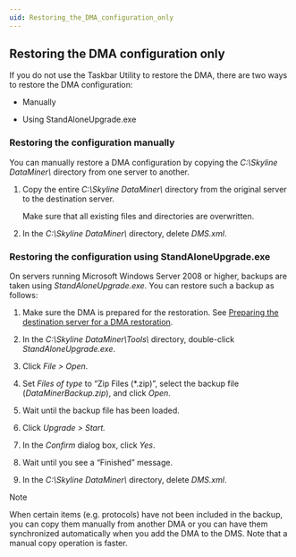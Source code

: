```yaml
---
uid: Restoring_the_DMA_configuration_only
---
```


## Restoring the DMA configuration only

If you do not use the Taskbar Utility to restore the DMA, there are two ways to restore the DMA configuration:

- Manually

- Using StandAloneUpgrade.exe

### Restoring the configuration manually

You can manually restore a DMA configuration by copying the *C:\\Skyline DataMiner\\* directory from one server to another.

1. Copy the entire *C:\\Skyline DataMiner\\* directory from the original server to the destination server.

    Make sure that all existing files and directories are overwritten.

2. In the *C:\\Skyline DataMiner\\* directory, delete *DMS.xml*.

### Restoring the configuration using StandAloneUpgrade.exe

On servers running Microsoft Windows Server 2008 or higher, backups are taken using *StandAloneUpgrade.exe*. You can restore such a backup as follows:

1. Make sure the DMA is prepared for the restoration. See [Preparing the destination server for a DMA restoration](xref:Preparing_the_destination_server_for_a_DMA_restoration).

2. In the *C:\\Skyline DataMiner\\Tools\\* directory, double-click *StandAloneUpgrade.exe*.

3. Click *File \> Open*.

4. Set *Files of type* to “Zip Files (\*.zip)”, select the backup file (*DataMinerBackup.zip*), and click *Open*.

5. Wait until the backup file has been loaded.

6. Click *Upgrade \> Start.*

7. In the *Confirm* dialog box, click *Yes*.

8. Wait until you see a “Finished” message.

9. In the *C:\\Skyline DataMiner\\* directory, delete *DMS.xml*.

> [!NOTE]
> When certain items (e.g. protocols) have not been included in the backup, you can copy them manually from another DMA or you can have them synchronized automatically when you add the DMA to the DMS. Note that a manual copy operation is faster.
>
